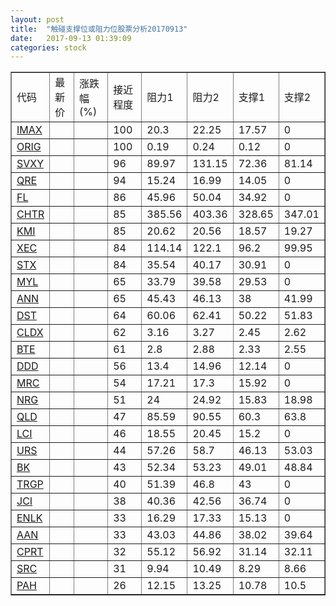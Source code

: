 ```yaml
---
layout: post
title:  "触碰支撑位或阻力位股票分析20170913"
date:   2017-09-13 01:39:09
categories: stock
---
```

<script type="text/javascript">
var stockList = []
stockList.push('gb_imax');
stockList.push('gb_orig');
stockList.push('gb_svxy');
stockList.push('gb_qre');
stockList.push('gb_fl');
stockList.push('gb_chtr');
stockList.push('gb_kmi');
stockList.push('gb_xec');
stockList.push('gb_stx');
stockList.push('gb_myl');
stockList.push('gb_ann');
stockList.push('gb_dst');
stockList.push('gb_cldx');
stockList.push('gb_bte');
stockList.push('gb_ddd');
stockList.push('gb_mrc');
stockList.push('gb_nrg');
stockList.push('gb_qld');
stockList.push('gb_lci');
stockList.push('gb_urs');
stockList.push('gb_bk');
stockList.push('gb_trgp');
stockList.push('gb_jci');
stockList.push('gb_enlk');
stockList.push('gb_aan');
stockList.push('gb_cprt');
stockList.push('gb_src');
stockList.push('gb_pah');
</script>
<table border="1">
 <tr>
 <td>代码</td>
 <td>最新价</td>
 <td>涨跌幅(%)</td>
 <td>接近程度</td>
 <td>阻力1</td>
 <td>阻力2</td>
 <td>支撑1</td>
 <td>支撑2</td>
</tr>
  <tr id="imax" class="red">
  <td><a href="http://stock.finance.sina.com.cn/usstock/quotes/IMAX.html" target="_blank">IMAX</a></td><td></td><td></td><td>100</td><td>20.3</td><td>22.25</td><td>17.57</td><td>0</td></tr>
  <tr id="orig" class="red">
  <td><a href="http://stock.finance.sina.com.cn/usstock/quotes/ORIG.html" target="_blank">ORIG</a></td><td></td><td></td><td>100</td><td>0.19</td><td>0.24</td><td>0.12</td><td>0</td></tr>
  <tr id="svxy" class="green">
  <td><a href="http://stock.finance.sina.com.cn/usstock/quotes/SVXY.html" target="_blank">SVXY</a></td><td></td><td></td><td>96</td><td>89.97</td><td>131.15</td><td>72.36</td><td>81.14</td></tr>
  <tr id="qre" class="red">
  <td><a href="http://stock.finance.sina.com.cn/usstock/quotes/QRE.html" target="_blank">QRE</a></td><td></td><td></td><td>94</td><td>15.24</td><td>16.99</td><td>14.05</td><td>0</td></tr>
  <tr id="fl" class="green">
  <td><a href="http://stock.finance.sina.com.cn/usstock/quotes/FL.html" target="_blank">FL</a></td><td></td><td></td><td>86</td><td>45.96</td><td>50.04</td><td>34.92</td><td>0</td></tr>
  <tr id="chtr" class="red">
  <td><a href="http://stock.finance.sina.com.cn/usstock/quotes/CHTR.html" target="_blank">CHTR</a></td><td></td><td></td><td>85</td><td>385.56</td><td>403.36</td><td>328.65</td><td>347.01</td></tr>
  <tr id="kmi" class="green">
  <td><a href="http://stock.finance.sina.com.cn/usstock/quotes/KMI.html" target="_blank">KMI</a></td><td></td><td></td><td>85</td><td>20.62</td><td>20.56</td><td>18.57</td><td>19.27</td></tr>
  <tr id="xec" class="green">
  <td><a href="http://stock.finance.sina.com.cn/usstock/quotes/XEC.html" target="_blank">XEC</a></td><td></td><td></td><td>84</td><td>114.14</td><td>122.1</td><td>96.2</td><td>99.95</td></tr>
  <tr id="stx" class="green">
  <td><a href="http://stock.finance.sina.com.cn/usstock/quotes/STX.html" target="_blank">STX</a></td><td></td><td></td><td>84</td><td>35.54</td><td>40.17</td><td>30.91</td><td>0</td></tr>
  <tr id="myl" class="red">
  <td><a href="http://stock.finance.sina.com.cn/usstock/quotes/MYL.html" target="_blank">MYL</a></td><td></td><td></td><td>65</td><td>33.79</td><td>39.58</td><td>29.53</td><td>0</td></tr>
  <tr id="ann" class="red">
  <td><a href="http://stock.finance.sina.com.cn/usstock/quotes/ANN.html" target="_blank">ANN</a></td><td></td><td></td><td>65</td><td>45.43</td><td>46.13</td><td>38</td><td>41.99</td></tr>
  <tr id="dst" class="green">
  <td><a href="http://stock.finance.sina.com.cn/usstock/quotes/DST.html" target="_blank">DST</a></td><td></td><td></td><td>64</td><td>60.06</td><td>62.41</td><td>50.22</td><td>51.83</td></tr>
  <tr id="cldx" class="green">
  <td><a href="http://stock.finance.sina.com.cn/usstock/quotes/CLDX.html" target="_blank">CLDX</a></td><td></td><td></td><td>62</td><td>3.16</td><td>3.27</td><td>2.45</td><td>2.62</td></tr>
  <tr id="bte" class="green">
  <td><a href="http://stock.finance.sina.com.cn/usstock/quotes/BTE.html" target="_blank">BTE</a></td><td></td><td></td><td>61</td><td>2.8</td><td>2.88</td><td>2.33</td><td>2.55</td></tr>
  <tr id="ddd" class="red">
  <td><a href="http://stock.finance.sina.com.cn/usstock/quotes/DDD.html" target="_blank">DDD</a></td><td></td><td></td><td>56</td><td>13.4</td><td>14.96</td><td>12.14</td><td>0</td></tr>
  <tr id="mrc" class="red">
  <td><a href="http://stock.finance.sina.com.cn/usstock/quotes/MRC.html" target="_blank">MRC</a></td><td></td><td></td><td>54</td><td>17.21</td><td>17.3</td><td>15.92</td><td>0</td></tr>
  <tr id="nrg" class="red">
  <td><a href="http://stock.finance.sina.com.cn/usstock/quotes/NRG.html" target="_blank">NRG</a></td><td></td><td></td><td>51</td><td>24</td><td>24.92</td><td>15.83</td><td>18.98</td></tr>
  <tr id="qld" class="green">
  <td><a href="http://stock.finance.sina.com.cn/usstock/quotes/QLD.html" target="_blank">QLD</a></td><td></td><td></td><td>47</td><td>85.59</td><td>90.55</td><td>60.3</td><td>63.8</td></tr>
  <tr id="lci" class="red">
  <td><a href="http://stock.finance.sina.com.cn/usstock/quotes/LCI.html" target="_blank">LCI</a></td><td></td><td></td><td>46</td><td>18.55</td><td>20.45</td><td>15.2</td><td>0</td></tr>
  <tr id="urs" class="green">
  <td><a href="http://stock.finance.sina.com.cn/usstock/quotes/URS.html" target="_blank">URS</a></td><td></td><td></td><td>44</td><td>57.26</td><td>58.7</td><td>46.13</td><td>53.03</td></tr>
  <tr id="bk" class="red">
  <td><a href="http://stock.finance.sina.com.cn/usstock/quotes/BK.html" target="_blank">BK</a></td><td></td><td></td><td>43</td><td>52.34</td><td>53.23</td><td>49.01</td><td>48.84</td></tr>
  <tr id="trgp" class="red">
  <td><a href="http://stock.finance.sina.com.cn/usstock/quotes/TRGP.html" target="_blank">TRGP</a></td><td></td><td></td><td>40</td><td>51.39</td><td>46.8</td><td>43</td><td>0</td></tr>
  <tr id="jci" class="red">
  <td><a href="http://stock.finance.sina.com.cn/usstock/quotes/JCI.html" target="_blank">JCI</a></td><td></td><td></td><td>38</td><td>40.36</td><td>42.56</td><td>36.74</td><td>0</td></tr>
  <tr id="enlk" class="red">
  <td><a href="http://stock.finance.sina.com.cn/usstock/quotes/ENLK.html" target="_blank">ENLK</a></td><td></td><td></td><td>33</td><td>16.29</td><td>17.33</td><td>15.13</td><td>0</td></tr>
  <tr id="aan" class="red">
  <td><a href="http://stock.finance.sina.com.cn/usstock/quotes/AAN.html" target="_blank">AAN</a></td><td></td><td></td><td>33</td><td>43.03</td><td>44.86</td><td>38.02</td><td>39.64</td></tr>
  <tr id="cprt" class="green">
  <td><a href="http://stock.finance.sina.com.cn/usstock/quotes/CPRT.html" target="_blank">CPRT</a></td><td></td><td></td><td>32</td><td>55.12</td><td>56.92</td><td>31.14</td><td>32.11</td></tr>
  <tr id="src" class="green">
  <td><a href="http://stock.finance.sina.com.cn/usstock/quotes/SRC.html" target="_blank">SRC</a></td><td></td><td></td><td>31</td><td>9.94</td><td>10.49</td><td>8.29</td><td>8.66</td></tr>
  <tr id="pah" class="red">
  <td><a href="http://stock.finance.sina.com.cn/usstock/quotes/PAH.html" target="_blank">PAH</a></td><td></td><td></td><td>26</td><td>12.15</td><td>13.25</td><td>10.78</td><td>10.5</td></tr>
</table>
